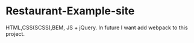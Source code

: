 # Restaurant-Example-site
HTML,CSS(SCSS),BEM, JS + jQuery. In future I want add webpack to this project. 
